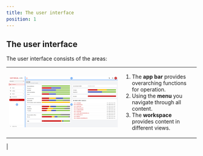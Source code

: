 ```yaml
---
title: The user interface
position: 1
---
```


## The user interface

The user interface consists of the areas:

|||
|---|---|
|![The user interface](media/veo_user-interface.en.png)|<ol><li>The <DocLink to="/1_manual/1_user-interface/app_bar">**app bar**</DocLink> provides overarching functions for operation. </li><li>Using the <DocLink to="/1_manual/1_user-interface/menu">**menu**</DocLink> you navigate through all content.</li><li>The <DocLink to="/1_manual/1_user-interface/workbench">**workspace**</DocLink> provides content in different views.</li></ol>
|
